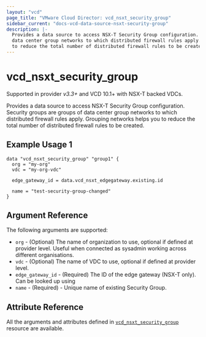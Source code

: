 ```yaml
---
layout: "vcd"
page_title: "VMware Cloud Director: vcd_nsxt_security_group"
sidebar_current: "docs-vcd-data-source-nsxt-security-group"
description: |-
  Provides a data source to access NSX-T Security Group configuration. Security groups are groups of
  data center group networks to which distributed firewall rules apply. Grouping networks helps you 
  to reduce the total number of distributed firewall rules to be created. 
---
```


# vcd\_nsxt\_security\_group

Supported in provider *v3.3+* and VCD 10.1+ with NSX-T backed VDCs.

Provides a data source to access NSX-T Security Group configuration. Security groups are groups of
data center group networks to which distributed firewall rules apply. Grouping networks helps you to
reduce the total number of distributed firewall rules to be created.

## Example Usage 1

```hcl
data "vcd_nsxt_security_group" "group1" {
  org = "my-org"
  vdc = "my-org-vdc"

  edge_gateway_id = data.vcd_nsxt_edgegateway.existing.id

  name = "test-security-group-changed"
}
```

## Argument Reference

The following arguments are supported:

* `org` - (Optional) The name of organization to use, optional if defined at provider level. Useful
  when connected as sysadmin working across different organisations.
* `vdc` - (Optional) The name of VDC to use, optional if defined at provider level.
* `edge_gateway_id` - (Required) The ID of the edge gateway (NSX-T only). Can be looked up using
* `name` - (Required)  - Unique name of existing Security Group.

## Attribute Reference

All the arguments and attributes defined in
[`vcd_nsxt_security_group`](/docs/providers/vcd/r/nsxt_security_group.html) resource are available.
